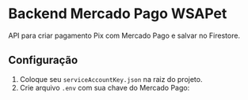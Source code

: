 # Backend Mercado Pago WSAPet

API para criar pagamento Pix com Mercado Pago e salvar no Firestore.

## Configuração

1. Coloque seu `serviceAccountKey.json` na raiz do projeto.
2. Crie arquivo `.env` com sua chave do Mercado Pago:

